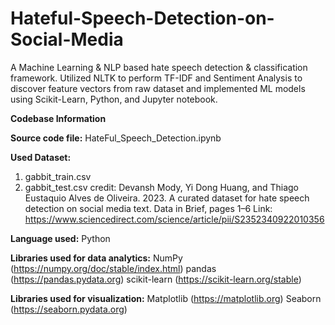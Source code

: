 # Hateful-Speech-Detection-on-Social-Media
A Machine Learning &amp; NLP based hate speech detection &amp; classification framework. Utilized NLTK to perform TF-IDF and Sentiment Analysis to discover feature vectors from raw dataset and implemented ML models using Scikit-Learn, Python, and Jupyter notebook.

**Codebase Information**

**Source code file:** HateFul_Speech_Detection.ipynb

**Used Dataset:**
  1. gabbit_train.csv
  2. gabbit_test.csv
credit: Devansh Mody, Yi Dong Huang, and Thiago Eustaquio Alves de Oliveira. 2023. A curated dataset for hate speech detection on social media text. Data in Brief, pages 1–6
Link: https://www.sciencedirect.com/science/article/pii/S2352340922010356

**Language used:** Python

**Libraries used for data analytics:**
  NumPy (https://numpy.org/doc/stable/index.html)
  pandas (https://pandas.pydata.org)
  scikit-learn (https://scikit-learn.org/stable)

**Libraries used for visualization:**
  Matplotlib (https://matplotlib.org)
  Seaborn (https://seaborn.pydata.org)
